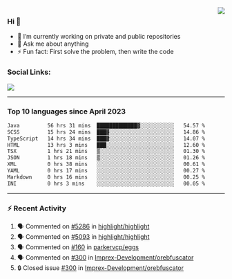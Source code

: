 <!--
<a href="https://wuffy.eu">
  <img align="right" src="https://github.com/ngloader/ngloader/blob/devcard/devcard.png" height="410" width="300" alt="NgLoader's Dev Card"/>
</a>
-->

<a href="https://wuffy.eu">
  <img align="right" src="https://github-readme-stats.vercel.app/api?username=ngloader&count_private=true&include_all_commits=true&show_icons=true&theme=dracula" />
</a>

### Hi 👋
- 🔭 I’m currently working on private and public repositories
- 💬 Ask me about anything
- ⚡ Fun fact: First solve the problem, then write the code

### Social Links:
<a href="https://discord.gg/jUtRU5Q">
  <img src="https://dcbadge.vercel.app/api/shield/128286216708685824?style=flat&theme=clean&compact=true" />
</a>

<!--
---

<div>
  <img src="https://github-readme-stats.vercel.app/api/wakatime?username=NgLoader&api_domain=wakapi.wuffy.dev&bg_color=282a36&title_color=ff6e96&icon_color=2F855A&text_color=ffffff&custom_title=Week%20Stats&layout=compact" />
</div>

---

<div>
  <img height="170" align="left" src="https://github-readme-stats.vercel.app/api?username=ngloader&count_private=true&include_all_commits=true&show_icons=true&theme=dracula" />
  <img src="https://github-readme-stats.vercel.app/api/top-langs/?username=ngloader&layout=compact&theme=dracula" />
</div>

---

<a href="https://github.com/ryo-ma/github-profile-trophy">
  <img width=800 src="https://github-profile-trophy.vercel.app/?username=ngloader&column=8&theme=dracula&no-frame=true"/>
</a>
-->

---

### Top 10 languages since April 2023

<!--START_SECTION:waka-->

```txt
Java         56 hrs 31 mins  █████████████▓░░░░░░░░░░░   54.57 %
SCSS         15 hrs 24 mins  ███▓░░░░░░░░░░░░░░░░░░░░░   14.86 %
TypeScript   14 hrs 34 mins  ███▓░░░░░░░░░░░░░░░░░░░░░   14.07 %
HTML         13 hrs 3 mins   ███░░░░░░░░░░░░░░░░░░░░░░   12.60 %
TSX          1 hrs 21 mins   ▒░░░░░░░░░░░░░░░░░░░░░░░░   01.30 %
JSON         1 hrs 18 mins   ▒░░░░░░░░░░░░░░░░░░░░░░░░   01.26 %
XML          0 hrs 38 mins   ░░░░░░░░░░░░░░░░░░░░░░░░░   00.61 %
YAML         0 hrs 17 mins   ░░░░░░░░░░░░░░░░░░░░░░░░░   00.27 %
Markdown     0 hrs 16 mins   ░░░░░░░░░░░░░░░░░░░░░░░░░   00.25 %
INI          0 hrs 3 mins    ░░░░░░░░░░░░░░░░░░░░░░░░░   00.05 %
```

<!--END_SECTION:waka-->

---

### :zap: Recent Activity
<!--START_SECTION:activity-->
1. 🗣 Commented on [#5286](https://github.com/highlight/highlight/pull/5286#issuecomment-1670302065) in [highlight/highlight](https://github.com/highlight/highlight)
2. 🗣 Commented on [#5093](https://github.com/highlight/highlight/pull/5093#issuecomment-1670293121) in [highlight/highlight](https://github.com/highlight/highlight)
3. 🗣 Commented on [#160](https://github.com/parkervcp/eggs/issues/160#issuecomment-1664349963) in [parkervcp/eggs](https://github.com/parkervcp/eggs)
4. 🗣 Commented on [#300](https://github.com/Imprex-Development/orebfuscator/issues/300#issuecomment-1660822720) in [Imprex-Development/orebfuscator](https://github.com/Imprex-Development/orebfuscator)
5. 🔒 Closed issue [#300](https://github.com/Imprex-Development/orebfuscator/issues/300) in [Imprex-Development/orebfuscator](https://github.com/Imprex-Development/orebfuscator)
<!--END_SECTION:activity-->
